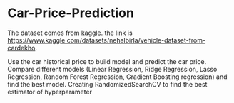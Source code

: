 # Car-Price-Prediction

The dataset comes from kaggle. the link is https://www.kaggle.com/datasets/nehalbirla/vehicle-dataset-from-cardekho.

Use the car historical price to build model and predict the car price. Compare different models (Linear Regression, Ridge Regression, Lasso Regression, Random Forest Regression, Gradient Boosting regression) and find the best model. Creating RandomizedSearchCV to find the best estimator of hyperparameter
